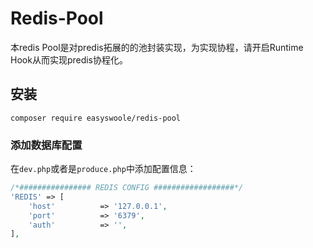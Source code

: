 # Redis-Pool
本redis Pool是对predis拓展的的池封装实现，为实现协程，请开启Runtime Hook从而实现predis协程化。

## 安装
```
composer require easyswoole/redis-pool
```

### 添加数据库配置
在`dev.php`或者是`produce.php`中添加配置信息：
```php
/*################ REDIS CONFIG ##################*/
'REDIS' => [
    'host'          => '127.0.0.1',
    'port'          => '6379',
    'auth'          => '',
],
```